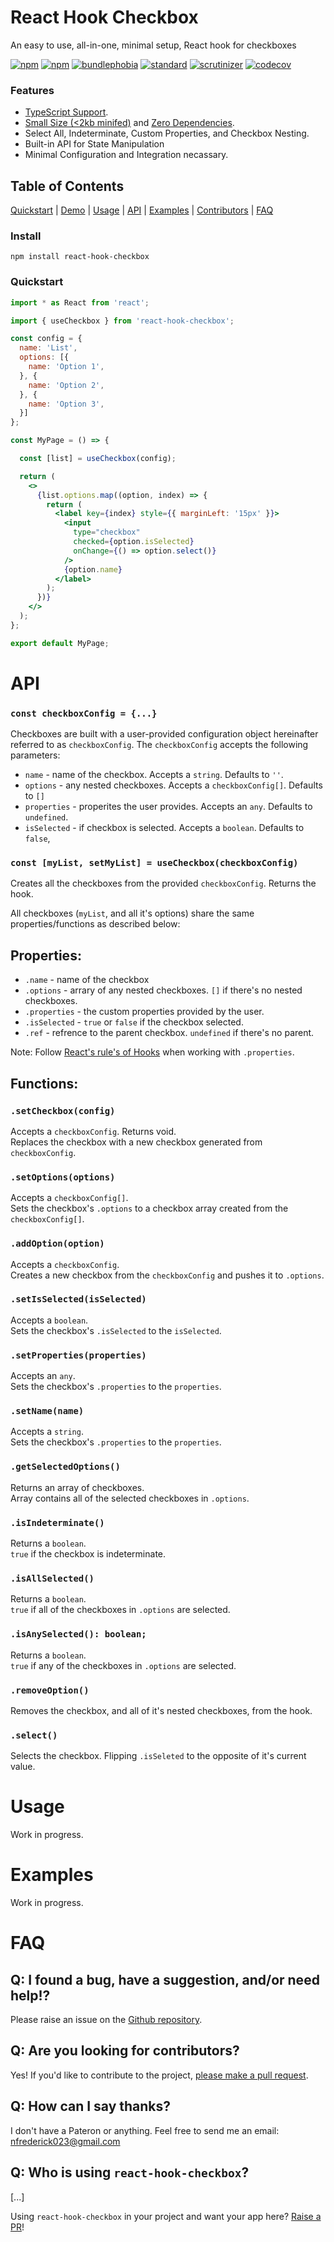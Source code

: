# React Hook Checkbox

An easy to use, all-in-one, minimal setup, React hook for checkboxes

[![npm](https://img.shields.io/npm/dt/react-hook-checkbox.svg)](https://www.npmjs.com/package/react-hook-checkbox)
[![npm](https://img.shields.io/npm/l/react-hook-checkbox)](https://github.com/nfrederick023/react-hook-checkbox/blob/main/LICENSE)
[![bundlephobia](https://img.shields.io/bundlephobia/min/react-hook-checkbox)](https://bundlephobia.com/package/react-hook-checkbox@latest)
[![standard](https://img.shields.io/badge/code_style-standard-brightgreen.svg)](https://standardjs.com)
[![scrutinizer](https://img.shields.io/scrutinizer/quality/g/nfrederick023/react-hook-checkbox/main)](https://standardjs.com)
[![codecov](https://img.shields.io/codecov/c/github/nfrederick023/react-hook-checkbox)](https://app.codecov.io/github/nfrederick023/react-hook-checkbox/)

### Features

- [TypeScript Support](./index.d.ts ).
- [Small Size (<2kb minifed)](https://bundlephobia.com/package/react-hook-checkbox@latest) and [Zero Dependencies](./package.json).
- Select All, Indeterminate, Custom Properties, and Checkbox Nesting.
- Built-in API for State Manipulation
- Minimal Configuration and Integration necassary. 


## Table of Contents

[Quickstart](#quickstart) | 
[Demo](https://nfrederick023.github.io/react-hook-checkbox/) |
[Usage](#api) |
[API](#api) | 
[Examples](#examples) | 
[Contributors](#contributors) | 
[FAQ](#faq) 

### Install

    npm install react-hook-checkbox

### Quickstart

```jsx
import * as React from 'react';

import { useCheckbox } from 'react-hook-checkbox';

const config = {
  name: 'List',
  options: [{
    name: 'Option 1',
  }, {
    name: 'Option 2',
  }, {
    name: 'Option 3',
  }]
};

const MyPage = () => {

  const [list] = useCheckbox(config);

  return (
    <>
      {list.options.map((option, index) => {
        return (
          <label key={index} style={{ marginLeft: '15px' }}>
            <input
              type="checkbox"
              checked={option.isSelected}
              onChange={() => option.select()}
            />
            {option.name}
          </label>
        );
      })}
    </>
  );
};

export default MyPage;
```
# API

### `const checkboxConfig = {...}`
Checkboxes are built with a user-provided configuration object hereinafter referred to as  `checkboxConfig`. The `checkboxConfig` accepts the following parameters: 

- `name` - name of the checkbox. Accepts a `string`. Defaults to `''`.
- `options` - any nested checkboxes. Accepts a `checkboxConfig[]`. Defaults to `[]`
- `properties` - properites the user provides. Accepts an `any`. Defaults to `undefined`.
- `isSelected` - if checkbox is selected. Accepts a `boolean`. Defaults to `false`,

### `const [myList, setMyList] = useCheckbox(checkboxConfig)`
Creates all the checkboxes from the provided `checkboxConfig`. Returns the hook. 

All checkboxes (`myList`, and all it's options) share the same properties/functions as described below:

## Properties:

- `.name` - name of the checkbox
- `.options` - arrary of any nested checkboxes. `[]` if there's no nested checkboxes.
- `.properties` - the custom properties provided by the user. 
- `.isSelected` - `true` or `false` if the checkbox selected. 
- `.ref` - refrence to the parent checkbox. `undefined` if there's no parent.

Note: Follow [React's rule's of Hooks](https://reactjs.org/docs/hooks-rules.html) when working with `.properties`.

## Functions:

### `.setCheckbox(config)`
Accepts a `checkboxConfig`. Returns void.  
Replaces the checkbox with a new checkbox generated from `checkboxConfig`. 

### `.setOptions(options)`
Accepts a `checkboxConfig[]`.  
Sets the checkbox's `.options` to a checkbox array created from the `checkboxConfig[]`.    

### `.addOption(option)`
Accepts a `checkboxConfig`.   
Creates a new checkbox from the `checkboxConfig` and pushes it to `.options`.

### `.setIsSelected(isSelected)`
Accepts a `boolean`.  
Sets the checkbox's `.isSelected` to the `isSelected`.

### `.setProperties(properties)`
Accepts an `any`.  
Sets the checkbox's `.properties` to the `properties`.  

### `.setName(name)`
Accepts a `string`.   
Sets the checkbox's `.properties` to the `properties`.

### `.getSelectedOptions()`
Returns an array of checkboxes.   
Array contains all of the selected checkboxes in `.options`.

### `.isIndeterminate()`
Returns a `boolean`.  
`true` if the checkbox is indeterminate. 

### `.isAllSelected()`
Returns a `boolean`.  
`true` if all of the checkboxes in `.options` are selected.

### `.isAnySelected(): boolean;`
Returns a `boolean`.  
`true` if any of the checkboxes in `.options` are selected.

### `.removeOption()`
Removes the checkbox, and all of it's nested checkboxes, from the hook. 

### `.select()`
Selects the checkbox. Flipping `.isSeleted` to the opposite of it's current value. 

# Usage
Work in progress.

# Examples
Work in progress.

# FAQ

## Q: I found a bug, have a suggestion, and/or need help!?

Please raise an issue on the [Github repository](https://github.com/nfrederick023/react-hook-checkbox/issues). 

## Q: Are you looking for contributors? 

Yes! If you'd like to contribute to the project, [please make a pull request](https://github.com/nfrederick023/react-hook-checkbox/pulls). 

## Q: How can I say thanks?

I don't have a Pateron or anything. Feel free to send me an email: nfrederick023@gmail.com  

## Q: Who is using `react-hook-checkbox`?

[...]

Using `react-hook-checkbox` in your project and want your app here? [Raise a PR](https://github.com/nfrederick023/react-hook-checkbox/pulls)!


